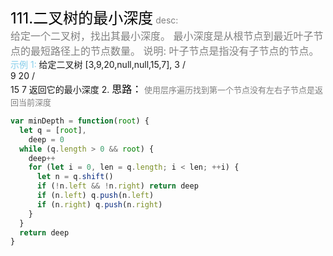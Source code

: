 <font color=black size=5>111.二叉树的最小深度</font>
<font color=gray>desc:<br></font>
<font color=gray size=3>
给定一个二叉树，找出其最小深度。
最小深度是从根节点到最近叶子节点的最短路径上的节点数量。
说明: 叶子节点是指没有子节点的节点。
</font>
<font color=skyblue>示例 1:</font>
<font >
给定二叉树 [3,9,20,null,null,15,7],
3
/ \
 9 20
/ \
 15 7
返回它的最小深度 2.
</font>
<font color=black size=3>
思路：</font><font color=gray size=2>
使用层序遍历找到第一个节点没有左右子节点是返回当前深度
</font>

```javascript
var minDepth = function(root) {
  let q = [root],
    deep = 0
  while (q.length > 0 && root) {
    deep++
    for (let i = 0, len = q.length; i < len; ++i) {
      let n = q.shift()
      if (!n.left && !n.right) return deep
      if (n.left) q.push(n.left)
      if (n.right) q.push(n.right)
    }
  }
  return deep
}
```
